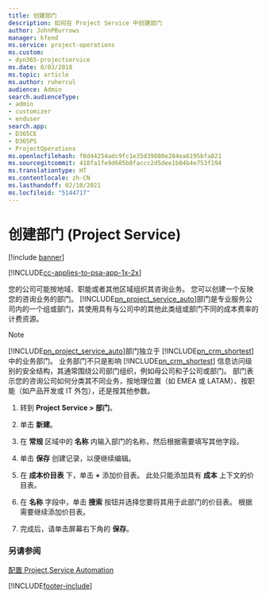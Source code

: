 ```yaml
---
title: 创建部门
description: 如何在 Project Service 中创建部门
author: JohnPBurrows
manager: kfend
ms.service: project-operations
ms.custom:
- dyn365-projectservice
ms.date: 8/03/2018
ms.topic: article
ms.author: ruhercul
audience: Admin
search.audienceType:
- admin
- customizer
- enduser
search.app:
- D365CE
- D365PS
- ProjectOperations
ms.openlocfilehash: f8d44254adc9fc1e35d39080e284ea6195bfa821
ms.sourcegitcommit: 418fa1fe9d605b8faccc2d5dee1b04b4e753f194
ms.translationtype: HT
ms.contentlocale: zh-CN
ms.lasthandoff: 02/10/2021
ms.locfileid: "5144717"
---
```

# <a name="create-organizational-units-project-service"></a>创建部门 (Project Service)

[!include [banner](../includes/psa-now-project-operations.md)]

[!INCLUDE[cc-applies-to-psa-app-1x-2x](../includes/cc-applies-to-psa-app-1x-2x.md)]

您的公司可能按地域、职能或者其他区域组织其咨询业务。 您可以创建一个反映您的咨询业务的部门。 [!INCLUDE[pn_project_service_auto](../includes/pn-project-service-auto.md)]部门是专业服务公司内的一个组或部门，其使用具有与公司中的其他此类组或部门不同的成本费率的计费资源。  
  
> [!NOTE]
>  [!INCLUDE[pn_project_service_auto](../includes/pn-project-service-auto.md)]部门独立于 [!INCLUDE[pn_crm_shortest](../includes/pn-crm-shortest.md)] 中的业务部门。 业务部门不只是影响 [!INCLUDE[pn_crm_shortest](../includes/pn-crm-shortest.md)] 信息访问级别的安全结构，其通常围绕公司部门组织，例如母公司和子公司或部门。 部门表示您的咨询公司如何分类其不同业务，按地理位置（如 EMEA 或 LATAM）、按职能（如产品开发或 IT 外包），还是按其他参数。  
  
1.  转到 **Project Service > 部门**。  
  
2.  单击 **新建**。  
  
3.  在 **常规** 区域中的 **名称** 内输入部门的名称，然后根据需要填写其他字段。  
  
4.  单击 **保存** 创建记录，以便继续编辑。  
  
5.  在 **成本价目表** 下，单击 **+** 添加价目表。 此处只能添加具有 **成本** 上下文的价目表。  
  
6.  在 **名称** 字段中，单击 **搜索** 按钮并选择您要将其用于此部门的价目表。 根据需要继续添加价目表。  
  
7.  完成后，请单击屏幕右下角的 **保存**。  
  
### <a name="see-also"></a>另请参阅  
 [配置 Project Service Automation](../psa/configure.md)


[!INCLUDE[footer-include](../includes/footer-banner.md)]